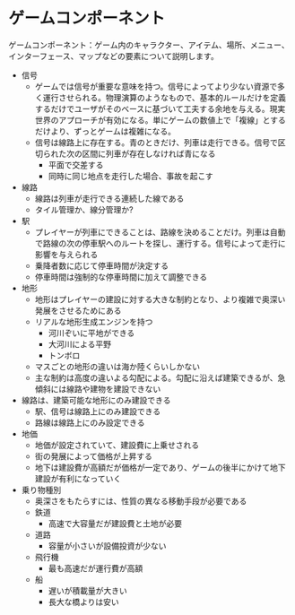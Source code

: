 # ゲームコンポーネント

ゲームコンポーネント：ゲーム内のキャラクター、アイテム、場所、メニュー、インターフェース、マップなどの要素について説明します。

- 信号
  - ゲームでは信号が重要な意味を持つ。信号によってより少ない資源で多く運行させられる。物理演算のようなもので、基本的ルールだけを定義するだけでユーザがそのベースに基づいて工夫する余地を与える。現実世界のアプローチが有効になる。単にゲームの数値上で「複線」とするだけより、ずっとゲームは複雑になる。
  - 信号は線路上に存在する。青のときだけ、列車は走行できる。信号で区切られた次の区間に列車が存在しなければ青になる
    - 平面で交差する
    - 同時に同じ地点を走行した場合、事故を起こす
- 線路
  - 線路は列車が走行できる連続した線である
  - タイル管理か、線分管理か?
- 駅
  - プレイヤーが列車にできることは、路線を決めることだけ。列車は自動で路線の次の停車駅へのルートを探し、運行する。信号によって走行に影響を与えられる
  - 乗降者数に応じて停車時間が決定する
  - 停車時間は強制的な停車時間に加えて調整できる
- 地形
  - 地形はプレイヤーの建設に対する大きな制約となり、より複雑で奥深い発展をさせるためにある
  - リアルな地形生成エンジンを持つ
    - 河川ぞいに平地ができる
    - 大河川による平野
    - トンボロ
  - マスごとの地形の違いは海か陸くらいしかない
  - 主な制約は高度の違いよる勾配による。勾配に沿えば建築できるが、急傾斜には線路や建物を建設できない
- 線路は、建築可能な地形にのみ建設できる
  - 駅、信号は線路上にのみ建設できる
  - 路線は線路上にのみ設定できる
- 地価
  - 地価が設定されていて、建設費に上乗せされる
  - 街の発展によって価格が上昇する
  - 地下は建設費が高額だが価格が一定であり、ゲームの後半にかけて地下建設が有利になっていく
- 乗り物種別
  - 奥深さをもたらすには、性質の異なる移動手段が必要である
  - 鉄道
    - 高速で大容量だが建設費と土地が必要
  - 道路
    - 容量が小さいが設備投資が少ない
  - 飛行機
    - 最も高速だが運行費が高額
  - 船
    - 遅いが積載量が大きい
    - 長大な橋よりは安い
